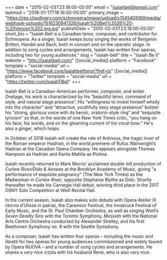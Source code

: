 +++
date = "2015-02-03T23:18:00-05:00"
email = "isaiahbell@gmail.com"
lastmod = "2018-01-17T18:16:00-05:00"
primary_image = "https://res.cloudinary.com/schmopera/image/upload/v1545409169/media/webhook-uploads/1516230941326/Isaiah%20Bell%2026%20-%20Version%202.jpg.jpg"
publishDate = "2015-02-03T23:18:00-05:00"
short_bio = "Isaiah Bell is a Canadian tenor, composer, and contributor for Schmopera. As a singer, Isaiah keeps busy singing the works of Benjamin Britten, Handel and Bach, both in concert and on the operatic stage. In addition to song cycles and arrangements, Isaiah has written four operas, including two for young audiences."
slug = "isaiah-bell"
title = "Isaiah Be  ll"
website = "http://isaiahbell.com/"
[[social_media]]
platform = "Facebook"
template = "social-media"
url = "https://www.facebook.com/isaiahbelltenor?fref=ts"
[[social_media]]
platform = "Twitter"
template = "social-media"
url = "https://twitter.com/IsaiahTBell"
+++

Isaiah Bell is a Canadian-American performer, composer, and writer. Onstage, his work is characterized by his “beautiful tenor, command of style, and natural stage presence”. His “willingness to invest himself wholly into the character” and “attractive, youthfully sexy stage presence” bolster his “strong, glorious voice with its heroic, oratorio-style ring” and “exquisite lyricism” so that, in the words of one New York Times critic, “you hang on his face, his words, and on the gleaming current of his vocal tone.” He's also a ginger, which helps.

In October of 2018 Isaiah will create the role of Antinous, the tragic lover of the Roman emperor *Hadrian*, in the world premiere of Rufus Wainwright’s Hadrian at the Canadian Opera Company. He appears alongside Thomas Hampson as Hadrian and Karita Mattila as Plotina.

Isaiah recently returned to Mark Morris’ acclaimed double-bill production of *Curlew River/Dido & Aeneas* at the Brooklyn Academy of Music, giving "a performance of exquisite poignancy" (The New York Times) as the Madwoman in *Curlew River*, opposite Stephanie Blythe as Dido. Shortly thereafter he made his Carnegie Hall debut, winning third place in the 2017 OSNY Solo Competition at Weill Recital Hall.

In the current season, Isaiah also makes solo debuts with Opera Atelier (Il ritorno d’Ulisse in patria), the Caramoor Festival, the Innsbruck Festival of Early Music, and the St. Paul Chamber Orchestra, as well as singing Weill’s *Seven Deadly Sins* with the Toronto Symphony, *Messiah* with the National Arts Centre Orchestra conducted by Alexander Shelley, and his first Beethoven Symphony no. 9 with the Seattle Symphony.

As a composer, Isaiah has written four operas – including the music and libretti for two operas for young audiences commissioned and widely toured by Opera NUOVA – and a number of song cycles and arrangements. He shares a very nice vizsla with his husband René, who is also very nice.
